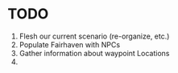 # TODO

1. Flesh our current scenario (re-organize, etc.)
2. Populate Fairhaven with NPCs
3. Gather information about waypoint Locations
4. 